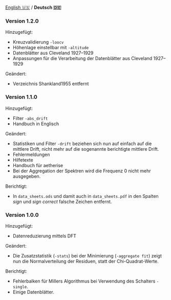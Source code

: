 [English 🇺🇸️](CHANGELOG.md) / **Deutsch 🇩🇪️**

### Version 1.2.0
Hinzugefügt:
- Kreuzvalidierung `-loocv`
- Höhenlage einstellbar mit `-altitude`
- Datenblätter aus Cleveland 1927–1929
- Anpassungen für die Verarbeitung der Datenblätter aus Cleveland 1927–1929

Geändert:
- Verzeichnis Shankland1955 entfernt


### Version 1.1.0
Hinzugefügt:
- Filter `-abs_drift`
- Handbuch in Englisch

Geändert:
- Statistiken und Filter `-drift` beziehen sich nun auf einfach auf die mittlere Drift, nicht mehr auf die sogenannte berichtigte mittlere Drift.
- Fehlermeldungen
- Hilfetexte
- Handbuch für aetherise
- Bei der Aggregation der Spektren wird die Frequenz 0 nicht mehr ausgegeben.

Berichtigt:
- In `data_sheets.ods` und damit auch in `data_sheets.pdf` in den Spalten _sign_ und _sign correct_ falsche Zeichen entfernt.


### Version 1.0.0
Hinzugefügt:
- Datenreduzierung mittels DFT

Geändert:
- Die Zusatzstatistik (`-stats`) bei der Minimierung (`-aggregate fit`) zeigt nun die Normalverteilung der Residuen, statt der Chi-Quadrat-Werte.

Berichtigt:
- Fehlerbalken für Millers Algorithmus bei Verwendung des Schalters `-single`.
- Einige Datenblätter.
